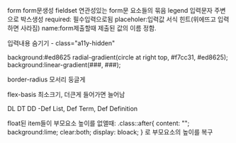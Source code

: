 form   form문생성
fieldset    연관성있는 form문 요소들의 묶음
legend 입력문자 주변으로 박스생성
required: 필수입력으로됨
placeholer:입력값 서식 힌트(위에뜨고 입력하면 사라짐)
name:form제출할때 제출된 값의 이름 정함.

입력내용 숨기기 - class="a11y-hidden"

background:#ed8625 radial-gradient(circle at right top, #f7cc31, #ed8625);
background:linear-gradient(###, ###);

border-radius 모서리 둥글게

flex-basis 최소크기, 더큰게 들어가면 늘어남

DL DT DD -Def List, Def Term, Def Definition

float된 item들이 부모요소 높이를 없앨때: .class::after{
    content: "";
    background:lime;
    clear:both;
    display: bloack;
} 로 부모요소의 높이를 복구

